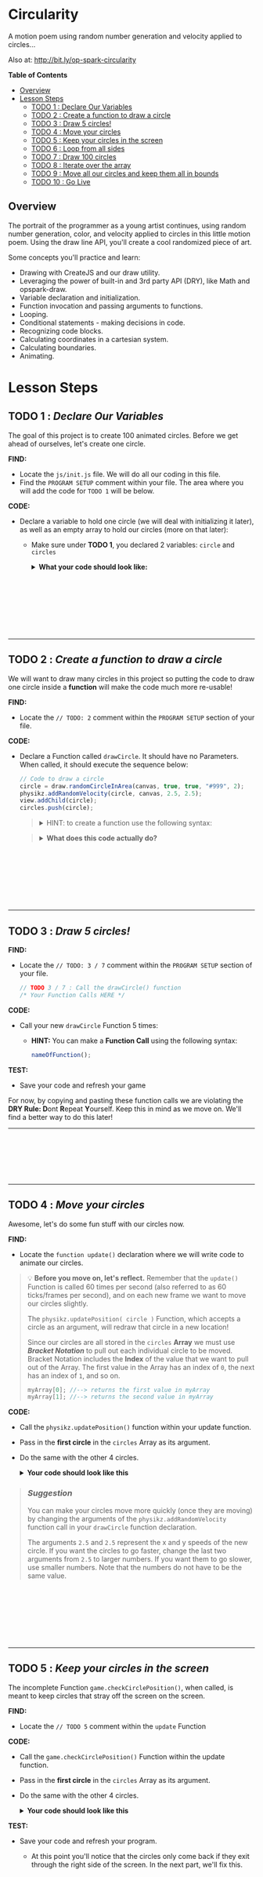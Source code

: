 # Circularity

A motion poem using random number generation and velocity applied to circles...

Also at: http://bit.ly/op-spark-circularity

**Table of Contents**

- [Overview](#overview)
- [Lesson Steps](#lesson-steps)
  - [TODO 1 : Declare Our Variables](#todo-1--declare-our-variables)
  - [TODO 2 : Create a function to draw a circle](#todo-2--create-a-function-to-draw-a-circle)
  - [TODO 3 : Draw 5 circles!](#todo-3--draw-5-circles)
  - [TODO 4 : Move your circles](#todo-4--move-your-circles)
  - [TODO 5 : Keep your circles in the screen](#todo-5--keep-your-circles-in-the-screen)
  - [TODO 6 : Loop from all sides](#todo-6--loop-from-all-sides)
  - [TODO 7 : Draw 100 circles](#todo-7--draw-100-circles)
  - [TODO 8 : Iterate over the array](#todo-8--iterate-over-the-array)
  - [TODO 9 : Move all our circles and keep them all in bounds](#todo-9--move-all-our-circles-and-keep-them-all-in-bounds)
  - [TODO 10 : Go Live](#todo-10--go-live)

## Overview

The portrait of the programmer as a young artist continues, using random number generation, color, and velocity applied to circles in this little motion poem. Using the draw line API, you'll create a cool randomized piece of art.

Some concepts you'll practice and learn:

- Drawing with CreateJS and our draw utility.
- Leveraging the power of built-in and 3rd party API (DRY), like Math and opspark-draw.
- Variable declaration and initialization.
- Function invocation and passing arguments to functions.
- Looping.
- Conditional statements - making decisions in code.
- Recognizing code blocks.
- Calculating coordinates in a cartesian system.
- Calculating boundaries.
- Animating.

# Lesson Steps

## **TODO 1 :** _Declare Our Variables_

The goal of this project is to create 100 animated circles. Before we get ahead of ourselves, let's create one circle.

**FIND:**

- Locate the `js/init.js` file. We will do all our coding in this file.
- Find the `PROGRAM SETUP` comment within your file. The area where you will add the code for `TODO 1` will be below.

**CODE:**

- Declare a variable to hold one circle (we will deal with initializing it later), as well as an empty array to hold our circles (more on that later):

  - Make sure under **TODO 1**, you declared 2 variables: `circle` and `circles`
      <details>

    **<summary>What your code should look like:</summary>**

    ```javascript
    // TODO 1: Declare our variables //
    var circle; // variable that will hold a single circle when creating circles
    var circles = []; // variable to store all circles in one Array
    ```

    </details>

#

<br>
<br>
<br>
<br>
<br>
<hr>

## **TODO 2 :** _Create a function to draw a circle_

We will want to draw many circles in this project so putting the code to draw one circle inside a **function** will make the code much more re-usable!

**FIND:**

- Locate the `// TODO: 2` comment within the `PROGRAM SETUP` section of your file.

**CODE:**

- Declare a Function called `drawCircle`. It should have no Parameters. When called, it should execute the sequence below:

  ```javascript
  // Code to draw a circle
  circle = draw.randomCircleInArea(canvas, true, true, "#999", 2);
  physikz.addRandomVelocity(circle, canvas, 2.5, 2.5);
  view.addChild(circle);
  circles.push(circle);
  ```

  > <details> 
  > <summary> HINT: to create a function use the following syntax: </summary>
  >
  > `function nameOfFunction(parameters) { }`
  >
  > </details></span>

  > <details>
  >
  > **<summary> What does this code actually do? </summary>**
  >
  > First we call a function from the `draw` library: a collection of functions that allow us to draw various shapes on our `canvas`. This method, `draw.randomCircleInArea` will draw a circle of random size, color, and location within the screen along with a few other settings. Check out the parameters of the function below:
  >
  > randomCircleInArea(area, randomizeAlpha, addCross, borderColor, borderThickness, randomRadialProps)
  >
  > We temporarily store the output of the function in `circle`. We then use the `physikz` library, a library of functions that provide motion to canvas drawings, to add a random velocity and direction to our circle.
  >
  > To get the circle to appear on the screen we add the circle as a _child_ of `view` (Think of the parent <-> child relationship of HTML elements!).
  >
  > Lastly we save each new circle in an array using the `.push()` method. Doing so keeps >all circles that we make together in one location which will be very useful very soon!

  </details>

#

<br>
<br>
<br>
<br>
<br>
<hr>

## **TODO 3 :** _Draw 5 circles!_

**FIND:**

- Locate the `// TODO: 3 / 7` comment within the `PROGRAM SETUP` section of your file.

  ```javascript
  // TODO 3 / 7 : Call the drawCircle() function
  /* Your Function Calls HERE */
  ```

**CODE:**

- Call your new `drawCircle` Function 5 times:

  - **HINT:** You can make a **Function Call** using the following syntax:

    ```javascript
    nameOfFunction();
    ```

**TEST:**

- Save your code and refresh your game

For now, by copying and pasting these function calls we are violating the **DRY Rule: D**ont **R**epeat **Y**ourself. Keep this in mind as we move on. We'll find a better way to do this later!

<hr>

<br>
<br>
<br>
<br>
<br>

<hr>

## **TODO 4 :** _Move your circles_

Awesome, let's do some fun stuff with our circles now.

**FIND:**

- Locate the `function update()` declaration where we will write code to animate our circles.

> 💡 **Before you move on, let's reflect.**
> Remember that the `update()` Function is called 60 times per second (also referred to as 60 ticks/frames per second), and on each new frame we want to move our circles slightly.
>
> The `physikz.updatePosition( circle )` Function, which accepts a circle as an argument, will redraw that circle in a new location!
>
> Since our circles are all stored in the `circles` **Array** we must use **_Bracket Notation_** to pull out each individual circle to be moved. Bracket Notation includes the **Index** of the value that we want to pull out of the Array. The first value in the Array has an index of `0`, the next has an index of `1`, and so on.
>
> ```javascript
> myArray[0]; //--> returns the first value in myArray
> myArray[1]; //--> returns the second value in myArray
> ```

**CODE:**

- Call the `physikz.updatePosition()` function within your update function.
- Pass in the **first circle** in the `circles` Array as its argument.
- Do the same with the other 4 circles.
  <details>

  **<summary>Your code should look like this</summary>**

  ```javascript
  function update() {
    // TODO 4 : Update the circle's position //

    physikz.updatePosition(/* Your Bracket Notation HERE */);
    physikz.updatePosition(/* Your Bracket Notation HERE */);
    physikz.updatePosition(/* Your Bracket Notation HERE */);
    physikz.updatePosition(/* Your Bracket Notation HERE */);
    physikz.updatePosition(/* Your Bracket Notation HERE */);
  }
  ```

  </details>

> ### _Suggestion_
>
> You can make your circles move more quickly (once they are moving) by changing the arguments of the `physikz.addRandomVelocity` function call in your `drawCircle` function declaration.
>
> The arguments `2.5` and `2.5` represent the x and y speeds of the new circle. If you want the circles to go faster, change the last two arguments from `2.5` to larger numbers. If you want them to go slower, use smaller numbers. Note that the numbers do not have to be the same value.

#

<br>
<br>
<br>
<br>
<br>

<hr>

## **TODO 5 :** _Keep your circles in the screen_

The incomplete Function `game.checkCirclePosition()`, when called, is meant to keep circles that stray off the screen on the screen.

**FIND:**

- Locate the `// TODO 5` comment within the `update` Function

**CODE:**

- Call the `game.checkCirclePosition()` Function within the update function.
- Pass in the **first circle** in the `circles` Array as its argument.
- Do the same with the other 4 circles.

  <details>

  **<summary>Your code should look like this</summary>**
  Of course, remembering your actual bracket notation will be replacing `/* Your Bracket Notation HERE */`

  ```javascript
  // TODO 5 : Call game.checkCirclePosition() on your circles.

  game.checkCirclePosition(/* Your Bracket Notation HERE */);
  game.checkCirclePosition(/* Your Bracket Notation HERE */);
  game.checkCirclePosition(/* Your Bracket Notation HERE */);
  game.checkCirclePosition(/* Your Bracket Notation HERE */);
  game.checkCirclePosition(/* Your Bracket Notation HERE */);
  ```

  </details>

**TEST:**

- Save your code and refresh your program.

  - At this point you'll notice that the circles only come back if they exit through the right side of the screen. In the next part, we'll fix this.

#

<br>
<br>
<br>
<br>
<br>

<hr>

## **TODO 6 :** _Loop from all sides_

> ### **IMPORTANT - Read about the circle and canvas to figure out this next part**
>
> First, lets talk about **The Circle**.
>
> > - Each `circle` has 2 properties: `circle.x` and `circle.y` - `circle.x` is the current position of the circle along the _x-axis_. - `circle.y` is the current position of the circle along the _y-axis_.
> >
> > Now, about **The Canvas**.
>
> > - The `canvas` represents the blank screen and allows us to add drawings to it. The canvas has 2 very important _properties_: - `canvas.width` is the _maximum x-coordinate_ on the screen. - `canvas.height` is the _maximum y-coordinate_ on the screen.
> >
> > Now if there are maximum coordinates, there should be minimum coordinates right? You are absolutely correct!
> >
> > - The _minimum x_ and _y_ coordinates are `0` and `0`. This is called the _origin_, where the x-axis and y-axis intersect at 0. This point is always located in the top left corner of the browser window.
> >
> > <img src="img/screenBounds.png" height="300px">
>
> Since `canvas.width` is the **Maximum** x-coordinate on the screen, if `circle.x` is greater than that value, then we know the box has drifted past the right side of the screen.
>
> `circle.x = 0` then re-assigns the x-coordinate of the circle to the position `0`, placing it on the left side - opposite of where the box left the screen!

The Function is incomplete however. It only keeps circles that exit the right side on the screen!

**FIND:**

- Locate the Function Declaration for `game.checkCirclePosition()`.

  <details>

  _<summary>It should look like this:</summary>_

  ```js
  game.checkCirclePosition = function (circle) {
    // if the circle has gone past the RIGHT side of the screen then place it on the LEFT
    if (circle.x > canvas.width) {
      circle.x = 0;
    }

    // TODO 7 : YOUR CODE STARTS HERE //////////////////////

    /* Your conditional statements HERE */

    // YOUR TODO 7 CODE ENDS HERE //////////////////////////
  };
  ```

  </details>

**CODE:**

- Add additional `if` statements to check the other three sides of the screen.
  - For each `if` statement, write a comment that explains what the conditional statement checks for
    - _Ex_: 'What side of the screen is your circle going off?', and what happens when the condition becomes true ('Where do you want to place the circle once it's off the screen?').
  - Adding these comments before attempting to build your remaining 3 conditional statements will help make your life a bit easier by outlining which conditions you are building for. Don't be the coder that finds out later you were off track simply by not knowing what condition you were testing for!
- **CHALLENGE:** The circle is centered around its own `x` and `y` position. To find the outer right edge of the circle, we can use the `circle.radius` property like so:

  ```javascript
  var rightEdge = circle.x + circle.radius;
  ```

  - Use the `circle.radius` property to calculate the four edges of the circle to make the circle more smoothly exit and enter the screen!

> <details>
>
> **<summary> Debugging your Code (Hints for common issues) </summary>**
>
> ### _Issue 1: Circles disappear_
>
> Possible causes:
>
> - You didn't handle the cases of all four sides
> - You used `else if` or `else` for some of the conditional statements (all four checks should be independent)
> - One or more of your conditions are incorrect
> - One or more of your assignments are incorrect
>
> ### _Issue 2: Circles get stuck_
>
> This is caused by:
>
> - If you move the circle to the wrong location.
>
>   - Check each assignment in your conditional statements and make sure you are sending your circle to the opposite side of the canvas.
>
> - If you are not changing the x value for the top and bottom, or the y value for the left and right.
>
> ### _Issue 3: Circles teleport without hitting the edge of the screen_
>
> This means that at least one of your conditions is correct.
>
> - Make sure you are using `canvas.width` and `canvas.height`, and that you aren't putting in raw numbers (except for 0 -- that one is okay).
> </details>

#

<br>
<br>
<br>
<br>
<br>
<hr>

## **TODO 7 :** _Draw 100 circles_

A loop should do the job!

**FIND:**

- Locate the `// TODO 3 / 7` comment and your repetitive calls to `drawCircle()`.

**CODE:**

- Replace your repetitive code with a loop (either a `while` or a `for` loop) that will call the `drawCircle()` Function 100 times.

  <details>

  **<summary> HINT: Here is the basic outline of a while loop that runs 10 times...</summary>**

  ```javascript
  var loopsCompleted = 0;
  while (loopsCompleted < 10) {
    // do something
    loopsCompleted++;
  }
  ```

  ...and a for loop that runs 10 times:

  ```js
  for (var loopsCompleted = 0; loopsCompleted < 10; loopsCompleted++) {
    // do something
  }
  ```

  </details>

#

<br>
<br>
<br>
<br>
<br>

<hr>

## **TODO 8 :** _Iterate over the array_

Now that we have 100 circles, we need a way to move all 100 circles and keep all 100 circles within the screen without calling on each circle individually. **Iterating** is the way to go!

> Iteration is the process of accessing every element in an array and performing some action with that element.
>
> To help iterate, we want to answer the following questions:
>
> 1.  What are you trying to repeat?
> 2.  What needs to change from loop to loop?
> 3.  How long will the loop run?
>
> In our case, we want to _access every `circle` from our `circles` array_ and _apply the `physikz.updatePosition(circle)` function on each circle_. The circle called in the physikz.updatePosition function changes from loop to loop. We will loop until every circle has been called on!
>
> > **To iterate we can follow this pattern**
> >
> > ```javascript
> > for (var i = 0; i < myArray.length; i++) {
> >   // code to repeat using i
> > }
> > ```

How can we apply this pattern to our `circles` array? What code do we want to execute for each value?

**FIND:**

- Locate the `update` Function.

**CODE:**

- Create a loop that will iterate over the `circles` array.

#

<br>
<br>
<br>
<br>
<br>

<hr>

## **TODO 9 :** _Move all our circles and keep them all in bounds_

Awesome job! Now that we have our loop in place and we are iterating over our `circles` Array, let's use the `circle` that we pull out on each loop to do some cool stuff!

**FIND:**

- Locate the loop that you created from the previous TODO.

**CODE:**

- Within the loop's code block, call the `physikz.updatePosition(circles[i])` function.
- Then, call the `game.checkCirclePosition(circles[i])` function.
- Now, go back and delete your calls to those functions from **TODO 4** and **TODO 5** with the hardcoded index values
- In place of your deleted function calls, add a comment stating why they were deleted.

Congrats, you've got a fully functional program! Now sit back and relax as you glide into this last easy step.

#

<br>
<br>
<br>
<br>
<br>

<hr>

## **TODO 10 :** _Go Live_

In your bash terminal, enter the following commands, pressing ENTER after each one:

`git add .`

`git commit -m 'refactor to create 100 circles using loops'`

`git push`

Give it a couple minutes and you should be able to view the additions to your website live on the web at `username.github.io` (Where `username` is your own GitHub username.)

Your Circularity is now safely on GitHub. Congrats!

#
